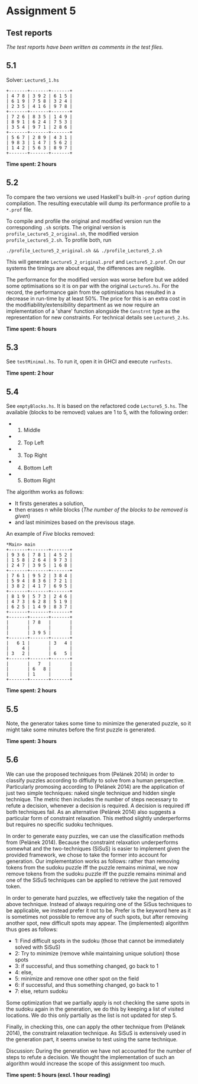 # Assignment 5

## Test reports
*The test reports have been written as comments in the test files.*

## 5.1
Solver: `Lecture5_1.hs`

```
+-------+-------+-------+
| 4 7 8 | 3 9 2 | 6 1 5 |
| 6 1 9 | 7 5 8 | 3 2 4 |
| 2 3 5 | 4 1 6 | 9 7 8 |
+-------+-------+-------+
| 7 2 6 | 8 3 5 | 1 4 9 |
| 8 9 1 | 6 2 4 | 7 5 3 |
| 3 5 4 | 9 7 1 | 2 8 6 |
+-------+-------+-------+
| 5 6 7 | 2 8 9 | 4 3 1 |
| 9 8 3 | 1 4 7 | 5 6 2 |
| 1 4 2 | 5 6 3 | 8 9 7 |
+-------+-------+-------+
```

**Time spent: 2 hours**

## 5.2

To compare the two versions we used Haskell's built-in `-prof` option
during compilation. The resulting executable will dump its performance
profile to a `*.prof` file.

To compile and profile the original and modified version run the corresponding
`.sh` scripts. The original version is `profile_Lecture5_2_original.sh`, the
modified version `profile_Lecture5_2.sh`. To profile both, run

`./profile_Lecture5_2_original.sh && ./profile_Lecture5_2.sh`

This will generate `Lecture5_2_original.prof` and `Lecture5_2.prof`. On our
systems the timings are about equal, the differences are neglible.

The performance for the modified version was worse before but we added some
optimisations so it is on par with the original `Lecture5.hs`. For the
record, the performance gain from the optimisations has resulted in a decrease
in run-time by at least 50%. The price for this is an extra cost in the
modifiability/extensibility department as we now require an implementation of a
'share' function alongside the `Constrnt` type as the representation for new
constraints. For technical details see `Lecture5_2.hs`.

**Time spent: 6 hours**

## 5.3

See `testMinimal.hs`. To run it, open it in GHCI and execute `runTests`.

**Time spent: 2 hour**

## 5.4

See `emptyBlocks.hs`. It is based on the refactored code `Lecture5_5.hs`.
The available (blocks to be removed) values are 1 to 5, with the following order:
- 1. Middle
- 2. Top Left
- 3. Top Right
- 4. Bottom Left
- 5. Bottom Right

 The algorithm works as follows:
- It firsts generates a solution, 
- then erases n while blocks (*The number of the blocks to be removed is given*)
- and last minimizes based on the previsous stage.

An example of *Five* blocks removed: 
```
*Main> main
+-------+-------+-------+
| 9 3 6 | 7 8 1 | 4 5 2 |
| 1 5 8 | 2 6 4 | 9 7 3 |
| 2 4 7 | 3 9 5 | 1 6 8 |
+-------+-------+-------+
| 7 6 1 | 9 5 2 | 3 8 4 |
| 5 9 4 | 8 3 6 | 7 2 1 |
| 3 8 2 | 4 1 7 | 6 9 5 |
+-------+-------+-------+
| 8 1 9 | 5 7 3 | 2 4 6 |
| 4 7 3 | 6 2 8 | 5 1 9 |
| 6 2 5 | 1 4 9 | 8 3 7 |
+-------+-------+-------+
+-------+-------+-------+
|       | 7 8   |       |
|       |       |       |
|       | 3 9 5 |       |
+-------+-------+-------+
|   6 1 |       | 3   4 |
|     4 |       |       |
| 3   2 |       | 6   5 |
+-------+-------+-------+
|       |   7   |       |
|       | 6   8 |       |
|       | 1     |       |
+-------+-------+-------+
```

**Time spent: 2 hours**

## 5.5

Note, the generator takes some time to minimize the generated puzzle, so it 
might take some minutes before the first puzzle is generated.

**Time spent: 3 hours**

## 5.6

We can use the proposed techniques from (Pelánek 2014) in order to classify 
puzzles according to diffiulty to solve from a human perspective. Particularly
promosing according to (Pelánek 2014) are the application of just two simple 
techniques: naked single technique and hidden single technique. The metric then
includes the number of steps necessary to refute a decision, whenever a decision
is required. A decision is required iff both techniques fail.
As an alternative (Pelánek 2014) also suggests a particular form of constraint
relaxation. This method slightly underperforms but requires no specific sudoku
techniques. 

In order to generate easy puzzles, we can use the classification methods from 
(Pelánek 2014). Because the constraint relaxation underperforms somewhat and 
the two-techniques (SiSuS) is easier to implement given the provided framework, 
we chose to take the former into account for generation.
Our implementation works as follows: rather than removing tokens from the
sudoku puzzle iff the puzzle remains minimal, we now remove tokens from the
sudoku puzzle iff the puzzle remains minimal and one of the SiSuS techniques
can be applied to retrieve the just removed token.

In order to generate hard puzzles, we effectively take the negation of the
above technique. Instead of always requiring one of the SiSus techniques
to be applicable, we instead prefer it not to be. Prefer is the keyword here
as it is sometimes not possible to remove any of such spots, but after removing
another spot, new difficult spots may appear. 
The (implemented) algorithm thus goes as follows:

- 1: Find difficult spots in the sudoku (those that cannot be immediately solved with SiSuS)
- 2: Try to minimize (remove while maintaining unique solution) those spots
- 3: if successful, and thus something changed, go back to 1 
- 4: else,
- 5:    minimize and remove one other spot on the field
- 6:    if successful, and thus something changed, go back to 1
- 7:    else, return sudoku

Some optimization that we partially apply is not checking the same spots in
the sudoku again in the generation, we do this by keeping a list of visited
locations. We do this only partially as the list is not updated for step 5.

Finally, in checking this, one can apply the other technique from (Pelánek 2014),
the constraint relaxation technique. As SiSuS is extensively used in the
generation part, it seems unwise to test using the same technique.

Discussion: During the generation we have not accounted for the number of steps
to refute a decision. We thought the implementation of such an algorithm would
increase the scope of this assignment too much.

**Time spent: 5 hours (excl. 1 hour reading)**

